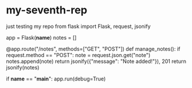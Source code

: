 # my-seventh-rep
just testing my repo
from flask import Flask, request, jsonify

app = Flask(__name__)
notes = []

@app.route("/notes", methods=["GET", "POST"])
def manage_notes():
    if request.method == "POST":
        note = request.json.get("note")
        notes.append(note)
        return jsonify({"message": "Note added!"}), 201
    return jsonify(notes)

if __name__ == "__main__":
    app.run(debug=True)
